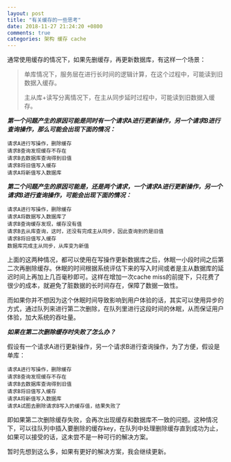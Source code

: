 ```yaml
---
layout: post
title: "有关缓存的一些思考"
date: 2018-11-27 21:24:20 +0800
comments: true
categories: 架构 缓存 cache
---
```

通常使用缓存的情况下，如果先删缓存，再更新数据库，有这样一个场景：

> 单库情况下，服务层在进行长时间的逻辑计算，在这个过程中，可能读到旧数据入缓存。
> 
> 主从库+读写分离情况下，在主从同步延时过程中，可能读到旧数据入缓存。

<!-- more -->

***第一个问题产生的原因可能是同时有一个请求A进行更新操作，另一个请求B进行查询操作，那么可能会出现下面的情况：***

```
请求A进行写操作，删除缓存
请求B查询发现缓存不存在
请求B去数据库查询得到旧值
请求B将旧值写入缓存
请求A将新值写入数据库
```

***第二个问题产生的原因可能是，还是两个请求，一个请求A进行更新操作，另一个请求B进行查询操作，可能会出现下面的情况：***

```
请求A进行写操作，删除缓存
请求A将数据写入数据库了
请求B查询缓存发现，缓存没有值
请求B去从库查询，这时，还没有完成主从同步，因此查询到的是旧值
请求B将旧值写入缓存
数据库完成主从同步，从库变为新值
```

上面的这两种情况，都可以使用在写操作更新数据库之后，休眠一小段时间之后第二次再删除缓存。休眠的时间根据系统评估下来的写入时间或者是主从数据库的延迟时间上再加上几百毫秒即可。这样在增加一次cache miss的前提下，只花费了很少的成本，就避免了脏数据的长时间存在，保障了数据一致性。

而如果你并不想因为这个休眠时间导致影响到用户体验的话，其实可以使用异步的方式，通过队列来进行第二次删除，在队列里进行这段时间的休眠，从而保证用户体验，加大系统的吞吐量。

***如果在第二次删除缓存时失败了怎么办？***

假设有一个请求A进行更新操作，另一个请求B进行查询操作，为了方便，假设是单库：

```
请求A进行写操作，删除缓存
请求B查询发现缓存不存在
请求B去数据库查询得到旧值
请求B将旧值写入缓存
请求A将新值写入数据库
请求A试图去删除请求B写入的缓存值，结果失败了
```

即如果第二次删除缓存失败，会再次出现缓存和数据库不一致的问题。这种情况下，可以往队列中插入要删除的缓存key，在队列中处理删除缓存直到成功为止，如果可以接受的话，这未尝不是一种可行的解决方案。

暂时先想到这么多，如果有更好的解决方案，我会继续更新。
